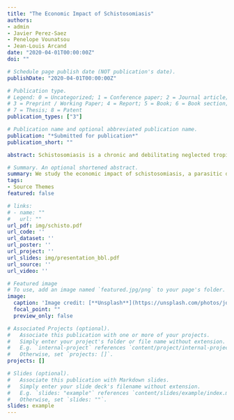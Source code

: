 ```yaml
---
title: "The Economic Impact of Schistosomiasis"
authors:
- admin
- Javier Perez-Saez
- Penelope Vounatsou
- Jean-Louis Arcand
date: "2020-04-01T00:00:00Z"
doi: ""

# Schedule page publish date (NOT publication's date).
publishDate: "2020-04-01T00:00:00Z"

# Publication type.
# Legend: 0 = Uncategorized; 1 = Conference paper; 2 = Journal article;
# 3 = Preprint / Working Paper; 4 = Report; 5 = Book; 6 = Book section;
# 7 = Thesis; 8 = Patent
publication_types: ["3"]

# Publication name and optional abbreviated publication name.
publication: "*Submitted for publication*"
publication_short: ""

abstract: Schistosomiasis is a chronic and debilitating neglected tropical disease that is endemic in many developing countries. The disease is contracted by direct contact with waters infested by the pathogen, whose life cycle requires an intermediate host (a freshwater snail) whose habitats are broadly expanded by water resources management projects. We study the impact of schistosomiasis on economic development by means of its effect on agricultural production. We focus on Burkina Faso, a sub-Saharan African country where the disease is endemic and agriculture is mostly of the subsistence variety, in order to establish a baseline for the worst possible burden. We estimate this impact to be large, negative and consistent with the disease being a poverty-reinforcing productivity shock, and establish causality of the effect by instrumenting the disease intensity with the density of the snail hosts. We introduce two methodological innovations: econometrics based on high-resolution prevalence maps and the use of machine learning techniques to identify the disease burden. We present evidence of the feedback between disease diffusion and development: the creation of large dams, while boosting agricultural production, magnifies the adverse effects of the disease.

# Summary. An optional shortened abstract.
summary: We study the economic impact of schistosomiasis, a parasitic disease with a complex transmission cycle which is endemic in many developing countries, by means of its effect on agricultural production. We create a novel dataset that combines high-resolution disease prevalence maps with detailed agricultural and household surveys. We find a large, negative and nonlinear causal effect of the disease on yields. Our empirical results provide further proof of the negative feedback between disease dynamics and water resources development, and are consistent with schistosomiasis constituting a poverty-reinforcing productivity shock.
tags:
- Source Themes
featured: false

# links:
# - name: ""
#   url: ""
url_pdf: img/schisto.pdf
url_code: ''
url_dataset: ''
url_poster: ''
url_project: ''
url_slides: img/presentation_bbl.pdf
url_source: ''
url_video: ''

# Featured image
# To use, add an image named `featured.jpg/png` to your page's folder. 
image:
  caption: 'Image credit: [**Unsplash**](https://unsplash.com/photos/jdD8gXaTZsc)'
  focal_point: ""
  preview_only: false

# Associated Projects (optional).
#   Associate this publication with one or more of your projects.
#   Simply enter your project's folder or file name without extension.
#   E.g. `internal-project` references `content/project/internal-project/index.md`.
#   Otherwise, set `projects: []`.
projects: []

# Slides (optional).
#   Associate this publication with Markdown slides.
#   Simply enter your slide deck's filename without extension.
#   E.g. `slides: "example"` references `content/slides/example/index.md`.
#   Otherwise, set `slides: ""`.
slides: example
---
```



